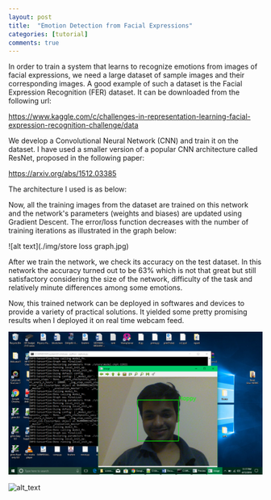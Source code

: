 ```yaml
---
layout: post
title:  "Emotion Detection from Facial Expressions"
categories: [tutorial]
comments: true
---
```

In order to train a system that learns to recognize emotions from images of facial expressions, we need a large dataset of sample images and their corresponding images. A good example of such a dataset is the Facial Expression Recognition (FER) dataset. It can be downloaded from the following url:

https://www.kaggle.com/c/challenges-in-representation-learning-facial-expression-recognition-challenge/data

We develop a Convolutional Neural Network (CNN) and train it on the dataset. I have used a smaller version of a popular CNN architecture called ResNet, proposed in the following paper:

https://arxiv.org/abs/1512.03385

The architecture I used is as below:


Now, all the training images from the dataset are trained on this network and the network's parameters (weights and biases) are updated using Gradient Descent. The error/loss function decreases with the number of training iterations as illustrated in the graph below:

![alt text](./img/store loss graph.jpg)

After we train the network, we check its accuracy on the test dataset. In this network the accuracy turned out to be 63% which is not that great but still satisfactory considering the size of the network, difficulty of the task and relatively minute differences among some emotions.

Now, this trained network can be deployed in softwares and devices to provide a variety of practical solutions. It yielded some pretty promising results when I deployed it on real time webcam feed.

![alt text](../img/emot1.png)

![alt_text](https://drive.google.com/open?id=1dN1MQmaWRs_uPojwmnNmWPDVkcDvpSd0)
